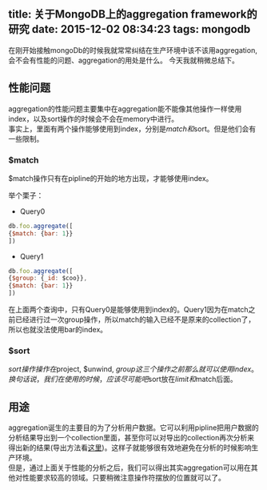 title: 关于MongoDB上的aggregation framework的研究
date: 2015-12-02 08:34:23
tags: mongodb
---

在刚开始接触mongoDb的时候我就常常纠结在生产环境中该不该用aggregation, 会不会有性能的问题、aggregation的用处是什么。 
今天我就稍微总结下。

## 性能问题

aggregation的性能问题主要集中在aggregation能不能像其他操作一样使用index，以及sort操作的时候会不会在memory中进行。  
事实上，里面有两个操作能够使用到index，分别是$match和$sort。但是他们会有一些限制。

### $match

$match操作只有在pipline的开始的地方出现，才能够使用index。

举个栗子：

- Query0

```javascript
db.foo.aggregate([
{$match: {bar: 1}}
])
```

- Query1

```javascript
db.foo.aggregate([
{$group: {_id: $coo}},
{$match: {bar: 1}}
])
```

在上面两个查询中，只有Query0是能够使用到index的。Query1因为在match之前已经进行过一次group操作，所以match的输入已经不是原来的collection了，所以也就没法使用bar的index。

### $sort

$sort操作操作在$project, $unwind, $group这三个操作之前那么就可以使用index。换句话说，我们在使用的时候，应该尽可能吧$sort放在$limit和$match后面。

## 用途

aggregation诞生的主要目的为了分析用户数据。它可以利用pipline把用户数据的分析结果导出到一个collection里面，甚至你可以对导出的collection再次分析来得出新的结果(导出方法看[这里](https://docs.mongodb.org/manual/reference/operator/aggregation/out/))。这样子就能够很有效地避免在分析的时候影响生产环境。  
但是，通过上面关于性能的分析之后，我们可以得出其实aggregation可以用在其他对性能要求较高的领域。只要稍微注意操作符摆放的位置就可以了。
